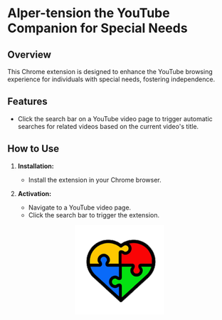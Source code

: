 # Alper-tension the YouTube Companion for Special Needs

## Overview

This Chrome extension is designed to enhance the YouTube browsing experience for individuals with special needs, fostering independence.

## Features

- Click the search bar on a YouTube video page to trigger automatic searches for related videos based on the current video's title.

## How to Use

1. **Installation:**
   - Install the extension in your Chrome browser.

2. **Activation:**
   - Navigate to a YouTube video page.
   - Click the search bar to trigger the extension.


<div align="center">
  <img src="icon.png" alt="Extension Icon">
</div>
